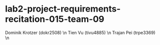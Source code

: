 # lab2-project-requirements-recitation-015-team-09
Dominik Krotzer (dokr2508) \n
Tien Vu (tivu4885) \n
Trajan Pei (trpe3369) \n
